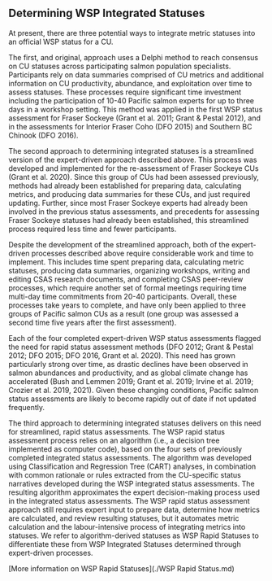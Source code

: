 ## Determining WSP Integrated Statuses

At present, there are three potential ways to integrate metric statuses into an official WSP status for a CU. 

The first, and original, approach uses a Delphi method to reach consensus on CU statuses across participating salmon population specialists. Participants rely on data summaries comprised of CU metrics and 
additional information on CU productivity, abundance, and exploitation over time to assess statuses. These processes require significant time investment including the participation of 10-40 Pacific salmon 
experts for up to three days in a workshop setting. This method was applied in the first WSP status assessment for Fraser Sockeye (Grant et al. 2011; Grant & Pestal 2012), and in the assessments for Interior 
Fraser Coho (DFO 2015) and Southern BC Chinook (DFO 2016).

The second approach to determining integrated statuses is a streamlined version of the expert-driven approach described above. This process was developed and implemented for the re-assessment of Fraser 
Sockeye CUs (Grant et al. 2020). Since this group of CUs had been assessed previously, methods had already been established for preparing data, calculating metrics, and producing data summaries for these CUs, and 
just required updating. Further, since most Fraser Sockeye experts had already been involved in the previous status assessments, and precedents for assessing Fraser Sockeye statuses had already been established, 
this streamlined process required less time and fewer participants.
 
Despite the development of the streamlined approach, both of the expert-driven processes described above require considerable work and time to implement. This includes time spent preparing data, calculating 
metric statuses, producing data summaries, organizing workshops, writing and editing CSAS research documents, and completing CSAS peer-review processes, which require another set of formal meetings 
requiring time multi-day time commitments from 20-40 participants. Overall, these processes take years to complete, and have only been applied to three groups of Pacific salmon CUs as a result (one group was 
assessed a second time five years after the first assessment).  

Each of the four completed expert-driven WSP status assessments flagged the need for rapid status assessment methods (DFO 2012; Grant & Pestal 2012; DFO 2015; DFO 2016, Grant et al. 2020). This need has grown particularly strong 
over time, as drastic declines have been observed in salmon abundances and productivity, and as global climate change has accelerated (Bush and Lemmen 2019; Grant et al. 2019; Irvine et al. 2019; 
Crozier et al. 2019, 2021). Given these changing conditions, Pacific salmon status assessments are likely to become rapidly out of date if not updated frequently. 

The third approach to determining integrated statuses delivers on this need for streamlined, rapid status assessments. The WSP rapid status assessment process relies on an algorithm (i.e., a decision tree implemented 
as computer code), based on the four sets of previously completed integrated status assessments. The algorithm was developed using Classification and Regression Tree (CART) analyses, in combination with common rationale 
or rules extracted from the CU-specific status narratives developed during the WSP integrated status assessments. The resulting algorithm approximates the expert decision-making process used in the integrated status 
assessments. The WSP rapid status assessment approach still requires expert input to prepare data, determine how metrics are calculated, and review resulting statuses, but it automates metric calculation and the 
labour-intensive process of integrating metrics into statuses. We refer to algorithm-derived statuses as WSP Rapid Statuses to differentiate these from WSP Integrated Statuses determined through expert-driven processes.

[More information on WSP Rapid Statuses](./WSP Rapid Status.md) 